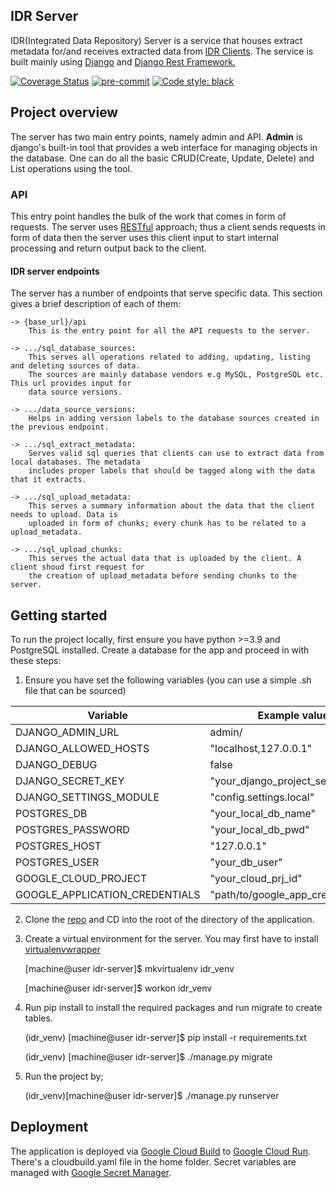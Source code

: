 ## IDR Server

IDR(Integrated Data Repository) Server is a service that houses extract metadata
for/and receives extracted data from [IDR Clients](https://github.com/savannahghi/idr-client).
The service is built mainly using [Django](https://www.djangoproject.com/) and [Django Rest Framework.](https://www.django-rest-framework.org/)


[![Coverage Status](https://coveralls.io/repos/github/savannahghi/idr-server/badge.svg)](https://coveralls.io/github/savannahghi/idr-server)
[![pre-commit](https://img.shields.io/badge/pre--commit-enabled-brightgreen?logo=pre-commit&logoColor=white)](https://github.com/pre-commit/pre-commit)
[![Code style: black](https://img.shields.io/badge/code%20style-black-000000.svg)](https://github.com/psf/black)

## Project overview
The server has two main entry points, namely admin and API. **Admin** is django's built-in tool that provides a web
interface for managing objects in the database. One can do all the basic CRUD(Create, Update, Delete) and List operations
using the tool.


### API
This entry point handles the bulk of the work that comes in form of requests. The server uses [RESTful](https://www.geeksforgeeks.org/rest-api-introduction/) approach;
thus a client sends requests in form of data then the server uses this client input to start internal processing and return
output back to the client.

#### IDR server endpoints
The server has a number of endpoints that serve specific data. This section gives a brief description of each of
them:

    -> {base_url}/api
        This is the entry point for all the API requests to the server.

    -> .../sql_database_sources:
        This serves all operations related to adding, updating, listing and deleting sources of data.
        The sources are mainly database vendors e.g MySQL, PostgreSQL etc. This url provides input for
        data source versions.

    -> .../data_source_versions:
        Helps in adding version labels to the database sources created in the previous endpoint.

    -> .../sql_extract_metadata:
        Serves valid sql queries that clients can use to extract data from local databases. The metadata
        includes proper labels that should be tagged along with the data that it extracts.

    -> .../sql_upload_metadata:
        This serves a summary information about the data that the client needs to upload. Data is
        uploaded in form of chunks; every chunk has to be related to a upload_metadata.

    -> .../sql_upload_chunks:
        This serves the actual data that is uploaded by the client. A client shoud first request for
        the creation of upload_metadata before sending chunks to the server.


## Getting started

To run the project locally, first ensure you have python >=3.9 and PostgreSQL installed.
Create a database for the app and proceed in with these steps:

1. Ensure you have set the following variables (you can use a simple .sh file that can be sourced)

| Variable  | Example value                      |
|-----------|------------------------------------|
| DJANGO_ADMIN_URL    | admin/                             |
| DJANGO_ALLOWED_HOSTS | "localhost,127.0.0.1"              |
 |DJANGO_DEBUG| false                              |
 |DJANGO_SECRET_KEY| "your_django_project_secret_key.." |
|DJANGO_SETTINGS_MODULE| "config.settings.local"            |
 |POSTGRES_DB| "your_local_db_name"               |
|POSTGRES_PASSWORD| "your_local_db_pwd"                |
 |POSTGRES_HOST| "127.0.0.1"                        |
|POSTGRES_USER| "your_db_user"                     |
|GOOGLE_CLOUD_PROJECT| "your_cloud_prj_id"                |
|GOOGLE_APPLICATION_CREDENTIALS| "path/to/google_app_credentials"   |


2. Clone the [repo](git@github.com:savannahghi/idr-server.git) and CD into the root of the directory of the application.


4. Create a virtual environment for the server. You may first have to install [virtualenvwrapper](https://pypi.org/project/virtualenvwrapper/)

   [machine@user idr-server]$ mkvirtualenv idr_venv

   [machine@user idr-server]$ workon idr_venv


4. Run pip install to install the required packages and run migrate to create tables.

   (idr_venv) [machine@user idr-server]$ pip install -r requirements.txt

   (idr_venv) [machine@user idr-server]$ ./manage.py migrate


5. Run the project by;

   (idr_venv)[machine@user idr-server]$ ./manage.py runserver


## Deployment


The application is deployed via [Google Cloud Build]( https://cloud.google.com/build ) to [Google Cloud Run]( https://cloud.google.com/run ).
There's a cloudbuild.yaml file in the home folder. Secret variables are managed with [Google Secret Manager]( https://cloud.google.com/secret-manager ).
